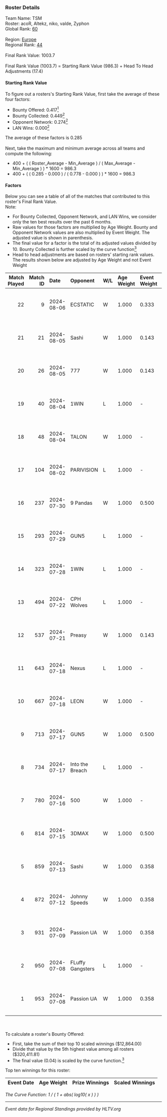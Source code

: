 ### Roster Details<br />
Team Name: TSM<br />
Roster: acoR, Altekz, niko, valde, Zyphon<br />
Global Rank: [60](../standings_global.md)<br />
<br />
Region: [Europe]( ../standings_europe.md)<br />
Regional Rank: [44]( ../standings_europe.md)<br />
<br />
Final Rank Value:  1003.7<br />
<br />
Final Rank Value (1003.7) = Starting Rank Value (986.3) + Head To Head Adjustments (17.4)<br />

#### Starting Rank Value<br />
To figure out a rosters's Starting Rank Value, first take the average of these four factors:<br />
- Bounty Offered: 0.417[<sup>1</sup>](#table2)
- Bounty Collected: 0.449[<sup>2</sup>](#table1)
- Opponent Network: 0.274[<sup>2</sup>](#table1)
- LAN Wins: 0.000[<sup>2</sup>](#table1)

The average of these factors is 0.285<br />
<br />
Next, take the maximum and minimum average across all teams and compute the following:<br />
- 400 + ( ( Roster_Average - Min_Average ) / ( Max_Average - Min_Average ) ) * 1600 = 986.3
- 400 + ( ( 0.285 - 0.000 ) / ( 0.778 - 0.000 ) ) * 1600 = 986.3


#### Factors<br />
Below you can see a table of all of the matches that contributed to this roster's Final Rank Value.<br />
Note:<br />

- For Bounty Collected, Opponent Network, and LAN Wins, we consider only the ten best results over the past 6 months.
- Raw values for those factors are multiplied by Age Weight. Bounty and Opponent Network values are also multiplied by Event Weight. The adjusted value is shown in parenthesis.
- The final value for a factor is the total of its adjusted values divided by 10. Bounty Collected is further scaled by the curve function[<sup>3</sup>](#curveFunction)
- Head to head adjustments are based on rosters' starting rank values. The results shown below are adjusted by Age Weight and not Event Weight
<span id="table1"></span><br />


| Match Played | Match ID | Date       | Opponent         | W/L | Age Weight | Event Weight | Bounty Collected | Opponent Network | LAN Wins  | H2H Adj. | Roster                            |
| -: | -: | :- | :- | :- | :- | :- | :- | :- | :- | -: | :- |
|           22 |        9 | 2024-08-06 | ECSTATIC         | W   | 1.000      | 0.333        | -                | 0.077 (0.026)    | 0 (0.000) |     2.93 | acoR, Altekz, niko, valde, Zyphon |
|           21 |       21 | 2024-08-05 | Sashi            | W   | 1.000      | 0.143        | 0.184 (0.026)    | 0.958 (0.137)    | 0 (0.000) |    23.09 | acoR, Altekz, niko, valde, Zyphon |
|           20 |       26 | 2024-08-05 | 777              | W   | 1.000      | 0.143        | 0.015 (0.002)    | -                | 0 (0.000) |     4.74 | acoR, Altekz, niko, valde, Zyphon |
|           19 |       40 | 2024-08-04 | 1WIN             | L   | 1.000      | -            | -                | -                | -         |   -14.45 | acoR, Altekz, niko, valde, Zyphon |
|           18 |       48 | 2024-08-04 | TALON            | W   | 1.000      | -            | -                | -                | 0 (0.000) |     1.13 | acoR, Altekz, niko, valde, Zyphon |
|           17 |      104 | 2024-08-02 | PARIVISION       | L   | 1.000      | -            | -                | -                | -         |   -10.43 | acoR, Altekz, niko, valde, Zyphon |
|           16 |      237 | 2024-07-30 | 9 Pandas         | W   | 1.000      | 0.500        | 0.081 (0.040)    | 0.700 (0.350)    | 0 (0.000) |    18.98 | acoR, Altekz, niko, valde, Zyphon |
|           15 |      293 | 2024-07-29 | GUN5             | L   | 1.000      | -            | -                | -                | -         |   -20.48 | acoR, Altekz, niko, valde, Zyphon |
|           14 |      323 | 2024-07-28 | 1WIN             | L   | 1.000      | -            | -                | -                | -         |   -15.79 | acoR, Altekz, niko, valde, Zyphon |
|           13 |      494 | 2024-07-22 | CPH Wolves       | L   | 1.000      | -            | -                | -                | -         |   -22.87 | acoR, Altekz, niko, valde, Zyphon |
|           12 |      537 | 2024-07-21 | Preasy           | W   | 1.000      | 0.143        | 0.008 (0.001)    | 0.216 (0.031)    | 0 (0.000) |     6.38 | acoR, Altekz, niko, valde, Zyphon |
|           11 |      643 | 2024-07-18 | Nexus            | L   | 1.000      | -            | -                | -                | -         |   -26.23 | acoR, Altekz, niko, valde, Zyphon |
|           10 |      667 | 2024-07-18 | LEON             | W   | 1.000      | -            | -                | -                | 0 (0.000) |     3.25 | acoR, Altekz, niko, valde, Zyphon |
|            9 |      713 | 2024-07-17 | GUN5             | W   | 1.000      | 0.500        | 0.072 (0.036)    | 0.550 (0.275)    | 0 (0.000) |    11.10 | acoR, Altekz, niko, valde, Zyphon |
|            8 |      734 | 2024-07-17 | Into the Breach  | L   | 1.000      | -            | -                | -                | -         |   -28.56 | acoR, Altekz, niko, valde, Zyphon |
|            7 |      780 | 2024-07-16 | 500              | W   | 1.000      | -            | -                | -                | 0 (0.000) |     0.74 | acoR, Altekz, niko, valde, Zyphon |
|            6 |      814 | 2024-07-15 | 3DMAX            | W   | 1.000      | 0.500        | 0.510 (0.255)    | 1.000 (0.500)    | 0 (0.000) |    26.87 | acoR, Altekz, niko, valde, Zyphon |
|            5 |      859 | 2024-07-13 | Sashi            | W   | 1.000      | 0.358        | 0.184 (0.066)    | 0.958 (0.343)    | -         |    22.29 | acoR, Altekz, niko, valde, Zyphon |
|            4 |      872 | 2024-07-12 | Johnny Speeds    | W   | 1.000      | 0.358        | 0.122 (0.044)    | 1.000 (0.358)    | -         |    24.83 | acoR, Altekz, niko, valde, Zyphon |
|            3 |      931 | 2024-07-09 | Passion UA       | W   | 1.000      | 0.358        | 0.173 (0.062)    | 1.000 (0.358)    | -         |    18.75 | acoR, Altekz, niko, valde, Zyphon |
|            2 |      950 | 2024-07-08 | FLuffy Gangsters | L   | 1.000      | -            | -                | -                | -         |   -27.57 | acoR, Altekz, niko, valde, Zyphon |
|            1 |      953 | 2024-07-08 | Passion UA       | W   | 1.000      | 0.358        | 0.173 (0.062)    | 1.000 (0.358)    | -         |    18.69 | acoR, Altekz, niko, valde, Zyphon |

<br />
<span id="table2"></span><br />
To calculate a roster's Bounty Offered:<br />

- First, take the sum of their top 10 scaled winnings ($12,864.00)
- Divide that value by the 5th highest value among all rosters ($320,411.81)
- The final value (0.04) is scaled by the curve function.[<sup>3</sup>](#curveFunction)

Top ten winnings for this roster:<br />

| Event Date | Age Weight | Prize Winnings | Scaled Winnings |
| :- | -: | :- | :- |


<span id="curveFunction"></span>_The Curve Function: 1 / ( 1 + abs( log10( x ) ) )_<br />

---
_Event data for Regional Standings provided by HLTV.org_<br />
